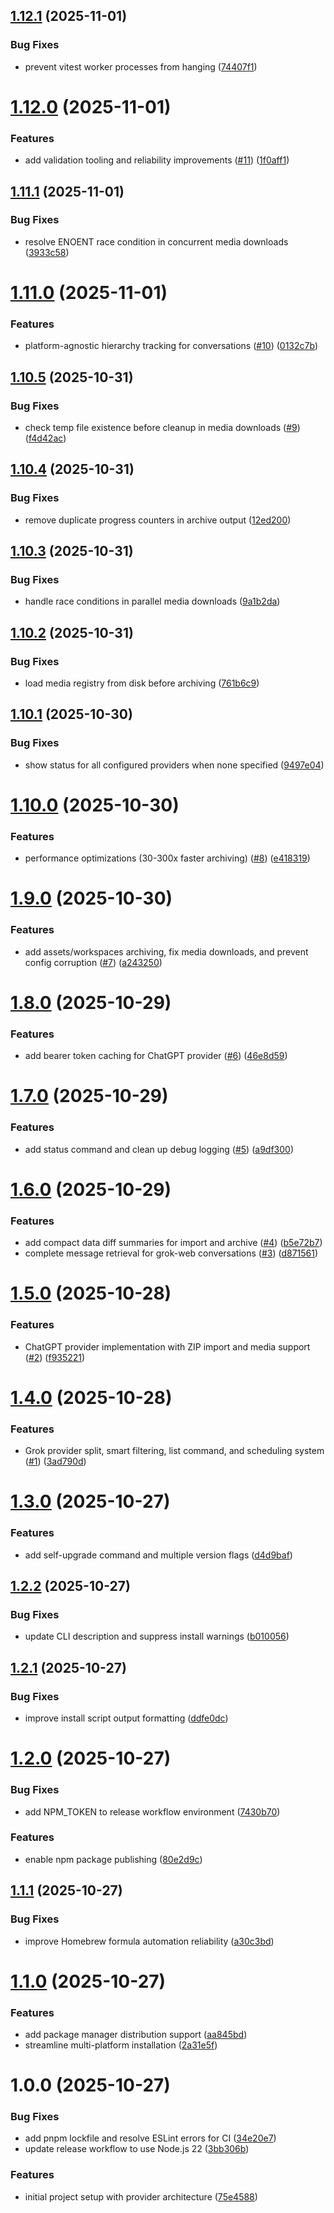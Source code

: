 ## [1.12.1](https://github.com/dotCipher/ai-vault/compare/v1.12.0...v1.12.1) (2025-11-01)

### Bug Fixes

- prevent vitest worker processes from hanging ([74407f1](https://github.com/dotCipher/ai-vault/commit/74407f19907feaebcae6d3ceaff7e47da27a4e37))

# [1.12.0](https://github.com/dotCipher/ai-vault/compare/v1.11.1...v1.12.0) (2025-11-01)

### Features

- add validation tooling and reliability improvements ([#11](https://github.com/dotCipher/ai-vault/issues/11)) ([1f0aff1](https://github.com/dotCipher/ai-vault/commit/1f0aff1ae8a50cb6347b1087e3aa19a8acf5db0c))

## [1.11.1](https://github.com/dotCipher/ai-vault/compare/v1.11.0...v1.11.1) (2025-11-01)

### Bug Fixes

- resolve ENOENT race condition in concurrent media downloads ([3933c58](https://github.com/dotCipher/ai-vault/commit/3933c585ec4fe1be9f36290fdeef3bede6849c5e))

# [1.11.0](https://github.com/dotCipher/ai-vault/compare/v1.10.5...v1.11.0) (2025-11-01)

### Features

- platform-agnostic hierarchy tracking for conversations ([#10](https://github.com/dotCipher/ai-vault/issues/10)) ([0132c7b](https://github.com/dotCipher/ai-vault/commit/0132c7b7c18f990eb22c97c41e3580139479d68d))

## [1.10.5](https://github.com/dotCipher/ai-vault/compare/v1.10.4...v1.10.5) (2025-10-31)

### Bug Fixes

- check temp file existence before cleanup in media downloads ([#9](https://github.com/dotCipher/ai-vault/issues/9)) ([f4d42ac](https://github.com/dotCipher/ai-vault/commit/f4d42acb7ae2f13b8e0c9bd0354126afc00f504b))

## [1.10.4](https://github.com/dotCipher/ai-vault/compare/v1.10.3...v1.10.4) (2025-10-31)

### Bug Fixes

- remove duplicate progress counters in archive output ([12ed200](https://github.com/dotCipher/ai-vault/commit/12ed2003bf5ae5f5c7ed17546559b76a904b493d))

## [1.10.3](https://github.com/dotCipher/ai-vault/compare/v1.10.2...v1.10.3) (2025-10-31)

### Bug Fixes

- handle race conditions in parallel media downloads ([9a1b2da](https://github.com/dotCipher/ai-vault/commit/9a1b2da1c76e9f1c118d6855c6561b3330bc340d))

## [1.10.2](https://github.com/dotCipher/ai-vault/compare/v1.10.1...v1.10.2) (2025-10-31)

### Bug Fixes

- load media registry from disk before archiving ([761b6c9](https://github.com/dotCipher/ai-vault/commit/761b6c9ca2413dd3360dc7523c7e5468d6d677cd))

## [1.10.1](https://github.com/dotCipher/ai-vault/compare/v1.10.0...v1.10.1) (2025-10-30)

### Bug Fixes

- show status for all configured providers when none specified ([9497e04](https://github.com/dotCipher/ai-vault/commit/9497e0410180c4b0b26502e09b3785b4111f28a6))

# [1.10.0](https://github.com/dotCipher/ai-vault/compare/v1.9.0...v1.10.0) (2025-10-30)

### Features

- performance optimizations (30-300x faster archiving) ([#8](https://github.com/dotCipher/ai-vault/issues/8)) ([e418319](https://github.com/dotCipher/ai-vault/commit/e41831905178a98334bbde367249b5b79fb3afd0))

# [1.9.0](https://github.com/dotCipher/ai-vault/compare/v1.8.0...v1.9.0) (2025-10-30)

### Features

- add assets/workspaces archiving, fix media downloads, and prevent config corruption ([#7](https://github.com/dotCipher/ai-vault/issues/7)) ([a243250](https://github.com/dotCipher/ai-vault/commit/a2432505161ea9b6a0f21040be1fd669e0b5982c))

# [1.8.0](https://github.com/dotCipher/ai-vault/compare/v1.7.0...v1.8.0) (2025-10-29)

### Features

- add bearer token caching for ChatGPT provider ([#6](https://github.com/dotCipher/ai-vault/issues/6)) ([46e8d59](https://github.com/dotCipher/ai-vault/commit/46e8d59ae09a2cb17b1b5756b8aaca51d9299052))

# [1.7.0](https://github.com/dotCipher/ai-vault/compare/v1.6.0...v1.7.0) (2025-10-29)

### Features

- add status command and clean up debug logging ([#5](https://github.com/dotCipher/ai-vault/issues/5)) ([a9df300](https://github.com/dotCipher/ai-vault/commit/a9df30012468a4d8756c95909b2736f0ad597b18))

# [1.6.0](https://github.com/dotCipher/ai-vault/compare/v1.5.0...v1.6.0) (2025-10-29)

### Features

- add compact data diff summaries for import and archive ([#4](https://github.com/dotCipher/ai-vault/issues/4)) ([b5e72b7](https://github.com/dotCipher/ai-vault/commit/b5e72b7a5ebe3cb03231fdb632ba24caacd829d7))
- complete message retrieval for grok-web conversations ([#3](https://github.com/dotCipher/ai-vault/issues/3)) ([d871561](https://github.com/dotCipher/ai-vault/commit/d871561bcbe5509b2c86645afe7951d5ebeefe2f))

# [1.5.0](https://github.com/dotCipher/ai-vault/compare/v1.4.0...v1.5.0) (2025-10-28)

### Features

- ChatGPT provider implementation with ZIP import and media support ([#2](https://github.com/dotCipher/ai-vault/issues/2)) ([f935221](https://github.com/dotCipher/ai-vault/commit/f93522100fa2a50f1eff2844e676965b837b5b7a))

# [1.4.0](https://github.com/dotCipher/ai-vault/compare/v1.3.0...v1.4.0) (2025-10-28)

### Features

- Grok provider split, smart filtering, list command, and scheduling system ([#1](https://github.com/dotCipher/ai-vault/issues/1)) ([3ad790d](https://github.com/dotCipher/ai-vault/commit/3ad790d1995dc6e9c873fa06057517944708ac3f))

# [1.3.0](https://github.com/dotCipher/ai-vault/compare/v1.2.2...v1.3.0) (2025-10-27)

### Features

- add self-upgrade command and multiple version flags ([d4d9baf](https://github.com/dotCipher/ai-vault/commit/d4d9bafebce1d30ba75c1d4191f22513467eba47))

## [1.2.2](https://github.com/dotCipher/ai-vault/compare/v1.2.1...v1.2.2) (2025-10-27)

### Bug Fixes

- update CLI description and suppress install warnings ([b010056](https://github.com/dotCipher/ai-vault/commit/b010056061a4d35c7fbea9af65c2b53d0ee91df7))

## [1.2.1](https://github.com/dotCipher/ai-vault/compare/v1.2.0...v1.2.1) (2025-10-27)

### Bug Fixes

- improve install script output formatting ([ddfe0dc](https://github.com/dotCipher/ai-vault/commit/ddfe0dc34319d150ff8ba08eb7242ec5de55cfad))

# [1.2.0](https://github.com/dotCipher/ai-vault/compare/v1.1.1...v1.2.0) (2025-10-27)

### Bug Fixes

- add NPM_TOKEN to release workflow environment ([7430b70](https://github.com/dotCipher/ai-vault/commit/7430b70fe0da9e9024aa3a6cbf6d0c4a92dee6e3))

### Features

- enable npm package publishing ([80e2d9c](https://github.com/dotCipher/ai-vault/commit/80e2d9cf5616023bf2d3c81649b8ac410eea0da6))

## [1.1.1](https://github.com/dotCipher/ai-vault/compare/v1.1.0...v1.1.1) (2025-10-27)

### Bug Fixes

- improve Homebrew formula automation reliability ([a30c3bd](https://github.com/dotCipher/ai-vault/commit/a30c3bd78f26dcbc7e08c3ec8721603081c5a37e))

# [1.1.0](https://github.com/dotCipher/ai-vault/compare/v1.0.0...v1.1.0) (2025-10-27)

### Features

- add package manager distribution support ([aa845bd](https://github.com/dotCipher/ai-vault/commit/aa845bd693d4268805cc054bdfaed3b886bf54b8))
- streamline multi-platform installation ([2a31e5f](https://github.com/dotCipher/ai-vault/commit/2a31e5fc14a39d7b7d99db7a50ba347a5c152365))

# 1.0.0 (2025-10-27)

### Bug Fixes

- add pnpm lockfile and resolve ESLint errors for CI ([34e20e7](https://github.com/dotCipher/ai-vault/commit/34e20e7a5e8ebc34f16a432c48b56d04253411e3))
- update release workflow to use Node.js 22 ([3bb306b](https://github.com/dotCipher/ai-vault/commit/3bb306b04b54f3f27e12343f6faf30cea45ebc9a))

### Features

- initial project setup with provider architecture ([75e4588](https://github.com/dotCipher/ai-vault/commit/75e4588bc1a813946dbb78779b919905dc9d952f))

